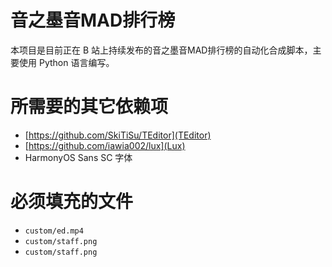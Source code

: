 # 音之墨音MAD排行榜

本项目是目前正在 B 站上持续发布的音之墨音MAD排行榜的自动化合成脚本，主要使用 Python 语言编写。

# 所需要的其它依赖项
* [https://github.com/SkiTiSu/TEditor](TEditor)
* [https://github.com/iawia002/lux](Lux)
* HarmonyOS Sans SC 字体

# 必须填充的文件
* `custom/ed.mp4`
* `custom/staff.png`
* `custom/staff.png`
